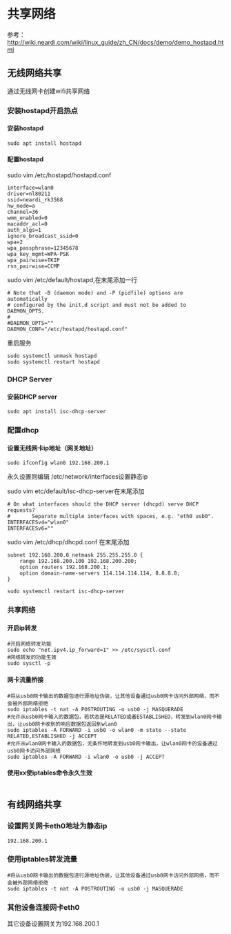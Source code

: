 # 共享网络
参考：http://wiki.neardi.com/wiki/linux_guide/zh_CN/docs/demo/demo_hostapd.html
## 无线网络共享
通过无线网卡创建wifi共享网络

### 安装hostapd开启热点
#### 安装hostapd
```
sudo apt install hostapd

```
#### 配置hostapd

sudo vim /etc/hostapd/hostapd.conf
```
interface=wlan0
driver=nl80211
ssid=neardi_rk3568
hw_mode=a
channel=36
wmm_enabled=0
macaddr_acl=0
auth_algs=1
ignore_broadcast_ssid=0
wpa=2
wpa_passphrase=12345678
wpa_key_mgmt=WPA-PSK
wpa_pairwise=TKIP
rsn_pairwise=CCMP
```
sudo vim /etc/default/hostapd,在末尾添加一行
```
# Note that -B (daemon mode) and -P (pidfile) options are automatically
# configured by the init.d script and must not be added to DAEMON_OPTS.
#
#DAEMON_OPTS=""
DAEMON_CONF="/etc/hostapd/hostapd.conf"
```
重启服务
```
sudo systemctl unmask hostapd
sudo systemctl restart hostapd
```
### DHCP Server
#### 安装DHCP server
```
sudo apt install isc-dhcp-server

```

### 配置dhcp
#### 设置无线网卡ip地址（网关地址）
```
sudo ifconfig wlan0 192.168.200.1
```
永久设置则编辑 /etc/network/interfaces设置静态ip

sudo vim etc/default/isc-dhcp-server在末尾添加
```
# On what interfaces should the DHCP server (dhcpd) serve DHCP requests?
#       Separate multiple interfaces with spaces, e.g. "eth0 usb0".
INTERFACESv4="wlan0"
INTERFACESv6=""
```
sudo vim /etc/dhcp/dhcpd.conf 在末尾添加
```              
subnet 192.168.200.0 netmask 255.255.255.0 {                          
	range 192.168.200.100 192.168.200.200;                  
	option routers 192.168.200.1;           
	option domain-name-servers 114.114.114.114, 8.8.8.8;           
}       
```

```
sudo systemctl restart isc-dhcp-server
```
### 共享网络
#### 开启ip转发
```
#开启网络转发功能
sudo echo "net.ipv4.ip_forward=1" >> /etc/sysctl.conf
#网络转发的功能生效
sudo sysctl -p

```
#### 网卡流量桥接
```
#将从usb0网卡输出的数据包进行源地址伪装，让其他设备通过usb0网卡访问外部网络，而不会被外部网络拒绝
sudo iptables -t nat -A POSTROUTING -o usb0 -j MASQUERADE
#允许从usb0网卡输入的数据包，若状态是RELATED或者ESTABLISHED，转发到wlan0网卡输出，让usb0网卡收到的响应数据包返回到wlan0
sudo iptables -A FORWARD -i usb0 -o wlan0 -m state --state RELATED,ESTABLISHED -j ACCEPT
#允许从wlan0网卡输入的数据包，无条件地转发到usb0网卡输出，让wlan0网卡的设备通过usb0网卡访问外部网络
sudo iptables -A FORWARD -i wlan0 -o usb0 -j ACCEPT
```

#### 使用xx使iptables命令永久生效
```

```

## 有线网络共享
### 设置网关网卡eth0地址为静态ip
```
192.168.200.1
```
### 使用iptables转发流量
```
#将从usb0网卡输出的数据包进行源地址伪装，让其他设备通过usb0网卡访问外部网络，而不会被外部网络拒绝
sudo iptables -t nat -A POSTROUTING -o usb0 -j MASQUERADE

```
### 其他设备连接网卡eth0
其它设备设置网关为192.168.200.1


